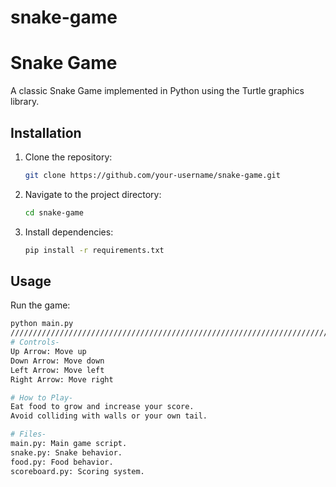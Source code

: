 # snake-game
# Snake Game

A classic Snake Game implemented in Python using the Turtle graphics library.

## Installation

1. Clone the repository:
    ```bash
    git clone https://github.com/your-username/snake-game.git
    ```
2. Navigate to the project directory:
    ```bash
    cd snake-game
    ```
3. Install dependencies:
    ```bash
    pip install -r requirements.txt
    ```

## Usage

Run the game:
```bash
python main.py
/////////////////////////////////////////////////////////////////////////////////////////////////////////////////////////////
# Controls-
Up Arrow: Move up
Down Arrow: Move down
Left Arrow: Move left
Right Arrow: Move right

# How to Play-
Eat food to grow and increase your score.
Avoid colliding with walls or your own tail.

# Files-
main.py: Main game script.
snake.py: Snake behavior.
food.py: Food behavior.
scoreboard.py: Scoring system.
